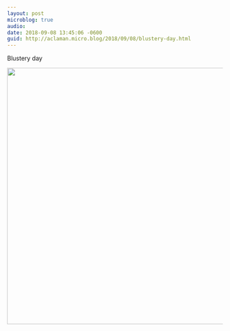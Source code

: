 ```yaml
---
layout: post
microblog: true
audio: 
date: 2018-09-08 13:45:06 -0600
guid: http://aclaman.micro.blog/2018/09/08/blustery-day.html
---
```

Blustery day

<img src="http://micro.alexclaman.com/uploads/2018/4282c1051d.jpg" width="600" height="600" />

